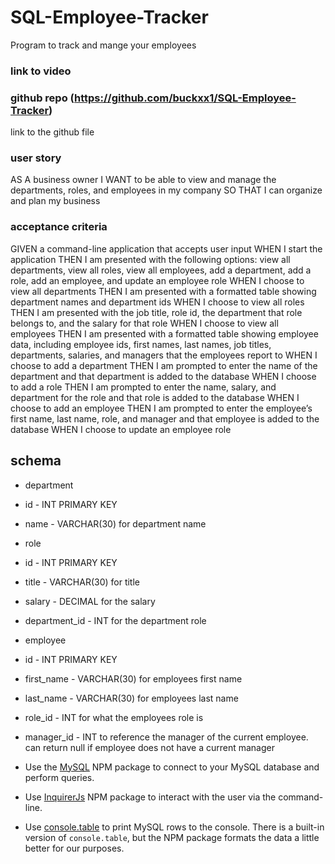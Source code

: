 # SQL-Employee-Tracker
Program to track and mange your employees 

### link to video 




### github repo (https://github.com/buckxx1/SQL-Employee-Tracker)
link to the github file 


### user story
AS A business owner
I WANT to be able to view and manage the departments, roles, and employees in my company
SO THAT I can organize and plan my business

### acceptance criteria 

GIVEN a command-line application that accepts user input
WHEN I start the application
THEN I am presented with the following options: view all departments, view all roles, view all employees, add a department, add a role, add an employee, and update an employee role
WHEN I choose to view all departments
THEN I am presented with a formatted table showing department names and department ids
WHEN I choose to view all roles
THEN I am presented with the job title, role id, the department that role belongs to, and the salary for that role
WHEN I choose to view all employees
THEN I am presented with a formatted table showing employee data, including employee ids, first names, last names, job titles, departments, salaries, and managers that the employees report to
WHEN I choose to add a department
THEN I am prompted to enter the name of the department and that department is added to the database
WHEN I choose to add a role
THEN I am prompted to enter the name, salary, and department for the role and that role is added to the database
WHEN I choose to add an employee
THEN I am prompted to enter the employee’s first name, last name, role, and manager and that employee is added to the database
WHEN I choose to update an employee role

## schema 

* department

* id - INT PRIMARY KEY
* name - VARCHAR(30) for department name 

* role 

* id - INT PRIMARY KEY 
* title - VARCHAR(30) for title 
* salary - DECIMAL for the salary
* department_id - INT for the department role

* employee

 * id - INT PRIMARY KEY
 * first_name - VARCHAR(30) for employees first name 
 * last_name - VARCHAR(30) for employees last name 
 * role_id - INT for what the employees role is 
 * manager_id - INT to reference the manager of the current employee. can return null if employee does not have a current manager 



* Use the [MySQL](https://www.npmjs.com/package/mysql) NPM package to connect to your MySQL database and perform queries.

* Use [InquirerJs](https://www.npmjs.com/package/inquirer/v/0.2.3) NPM package to interact with the user via the command-line.

* Use [console.table](https://www.npmjs.com/package/console.table) to print MySQL rows to the console. There is a built-in version of `console.table`, but the NPM package formats the data a little better for our purposes.

